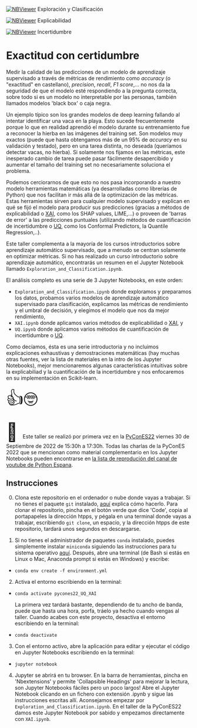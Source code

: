 
[![NBViewer](https://raw.githubusercontent.com/jupyter/design/master/logos/Badges/nbviewer_badge.svg)](https://nbviewer.org/github/MMdeCastro/Uncertainty_Quantification_XAI/blob/main/Exploration_and_Classification.ipynb) Exploración y Clasificación

[![NBViewer](https://raw.githubusercontent.com/jupyter/design/master/logos/Badges/nbviewer_badge.svg)](https://nbviewer.org/github/MMdeCastro/Uncertainty_Quantification_XAI/blob/main/XAI.ipynb) Explicabilidad

[![NBViewer](https://raw.githubusercontent.com/jupyter/design/master/logos/Badges/nbviewer_badge.svg)](https://nbviewer.org/github/MMdeCastro/Uncertainty_Quantification_XAI/blob/main/UQ.ipynb) Incertidumbre

# Exactitud con certidumbre

Medir la calidad de las predicciones de un modelo de aprendizaje supervisado a través de métricas de rendimiento como *accuracy* (o "exactitud" en castellano), *precision*, *recall*, *F1 score*,... no nos da la seguridad de que el modelo esté respondiendo a la pregunta correcta, sobre todo si es un modelo no interpretable por las personas, también llamados modelos 'black box' o caja negra. 

Un ejemplo típico son los grandes modelos de deep learning fallando al intentar identificar una vaca en la playa. Esto sucede frecuentemente porque lo que en realidad aprendió el modelo durante su entrenamiento fue a reconocer la hierba en las imágenes del training set. Son modelos muy exactos (puede que hasta obtengamos más de un 95% de *accuracy* en su validación y testado), pero en una tarea distinta, no deseada (queríamos detectar vacas, no hierba). Si solamente nos fijamos en las métricas, este inesperado cambio de tarea puede pasar fácilmente desapercibido y aumentar el tamaño del training set no necesariamente soluciona el problema.

Podemos cerciorarnos de que esto no nos pasa incorporando a nuestro modelo herramientas matemáticas (ya desarrolladas como librerías de Python) que nos facilitan ir más allá de la optimización de las métricas. Estas herramientas sirven para cualquier modelo supervisado y explican en qué se fijó el modelo para producir sus predicciones (gracias a métodos de explicabilidad o [XAI](https://en.wikipedia.org/wiki/Explainable_artificial_intelligence), como los SHAP values, LIME,...) o proveen de 'barras de error' a las predicciones puntuales (utilizando métodos de cuantificación de incertidumbre o [UQ](https://en.wikipedia.org/wiki/Uncertainty_quantification), como los Conformal Predictors, la Quantile Regression,..).

Este taller complementa a la mayoría de los cursos introductorios sobre aprendizaje automático supervisado, que a menudo se centran solamente en optimizar métricas. Si no has realizado un curso introductorio sobre aprendizaje automático, encontrarás un resumen en el Jupyter Notebook llamado `Exploration_and_Classification.ipynb`.

El análisis completo es una serie de 3 Jupyter Notebooks, en este orden:

+ `Exploration_and_Classification.ipynb` donde exploramos y preparamos los datos, probamos varios modelos de aprendizaje automático supervisado para clasificación, explicamos las métricas de rendimiento y el umbral de decisión, y elegimos el modelo que nos da mejor rendimiento,
+ `XAI.ipynb` donde aplicamos varios métodos de explicabilidad o [XAI](https://en.wikipedia.org/wiki/Explainable_artificial_intelligence), y
+ `UQ.ipynb` donde aplicamos varios métodos de cuantificación de incertidumbre o [UQ](https://en.wikipedia.org/wiki/Uncertainty_quantification).

Como decíamos, ésta es una serie introductoria y no incluimos explicaciones exhaustivas y demostraciones matemáticas (hay muchas otras fuentes, ver la lista de materiales en la intro de los Jupyter Notebooks), mejor mencionaremos algunas características intuitivas sobre la explicabiliad y la cuantificación de la incertidumbre y nos enfocaremos en su implementación en Scikit-learn.

<font size="10"> 👍🤓 </font>

<font size="10"> 📝 </font>Este taller se realizó por primera vez en la [PyConES22](https://2022.es.pycon.org/) viernes 30 de Septiembre de 2022 de 15:30h a 17:30h. Todas las charlas de la PyConES 2022 que se mencionan como material complementario en los Jupyter Notebooks pueden encontrarse en [la lista de reprodución del canal de youtube de Python Espana](https://www.youtube.com/@PythonES). 

## Instrucciones

0. Clona este repositorio en el ordenador o nube donde vayas a trabajar. Si no tienes el paquete `git` instalado, [aquí](https://git-scm.com/book/en/v2/Getting-Started-Installing-Git) explica cómo hacerlo. Para clonar el repositorio, pincha en el botón verde que dice 'Code', copia al portapapeles la dirección htpps, y pégala en una terminal donde vayas a trabajar, escribiendo `git clone`, un espacio, y la dirección htpps de este repositorio, tardará unos segundos en descargarse.  

1. Si no tienes el administrador de paquetes `conda` instalado, puedes simplemente instalar `miniconda` siguiendo las instrucciones para tu sistema operativo [aquí](https://docs.conda.io/en/latest/miniconda.html). Después, abre una terminal (de Bash si estás en Linux o Mac, Anaconda prompt si estás en Windows) y escribe:

+ `conda env create -f environment.yml`

2. Activa el entorno escribiendo en la terminal:

+ `conda activate pycones22_UQ_XAI`

  La primera vez tardará bastante, dependiendo de tu ancho de banda, puede que hasta una hora, porfa, tráelo ya hecho cuando vengas al taller. Cuando acabes con este proyecto, desactiva el entorno escribiendo en la terminal:

+ `conda deactivate`

3. Con el entorno activo, abre la aplicación para editar y ejecutar el código en Jupyter Notebooks escribiendo en la terminal:

+ `jupyter notebook`

4. Jupyter se abrirá en tu browser. En la barra de herramientas, pincha en 'Nbextensions' y permite 'Collapsible Headings' para mejorar la lectura, son Jupyter Notebooks fáciles pero un poco largos! Abre el Jupyter Notebook clicando en un fichero con extensión .ipynb y sigue las instrucciones escritas allí. Aconsejamos empezar por `Exploration_and_Classification.ipynb`. En el taller de la PyConES22 damos este Jupyter Notebook por sabido y empezamos directamente con `XAI.ipynb`.


